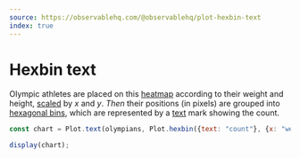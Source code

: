 ```yaml
---
source: https://observablehq.com/@observablehq/plot-hexbin-text
index: true
---
```


# Hexbin text

Olympic athletes are placed on this [heatmap](./olympians-hexbin) according to their weight and height, [scaled](https://observablehq.com/plot/features/scales) by _x_ and _y_. _Then_ their positions (in pixels) are grouped into [hexagonal bins](https://observablehq.com/plot/transforms/hexbin), which are represented by a [text](https://observablehq.com/plot/marks/text) mark showing the count.

```js echo
const chart = Plot.text(olympians, Plot.hexbin({text: "count"}, {x: "weight", y: "height"})).plot();

display(chart);
```
